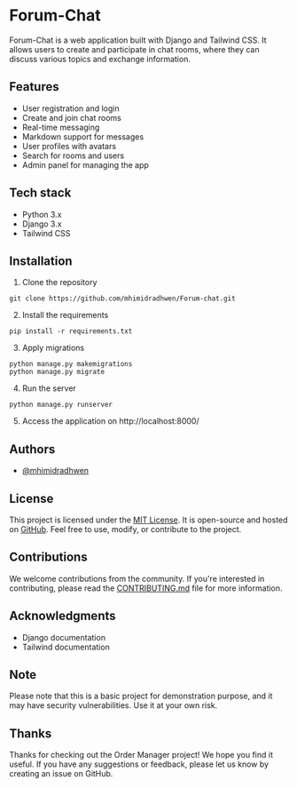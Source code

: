 # Forum-Chat

Forum-Chat is a web application built with Django and Tailwind CSS. It allows users to create and participate in chat rooms, where they can discuss various topics and exchange information.

## Features
- User registration and login
- Create and join chat rooms
- Real-time messaging
- Markdown support for messages
- User profiles with avatars
- Search for rooms and users
- Admin panel for managing the app

## Tech stack
- Python 3.x
- Django 3.x
- Tailwind CSS

## Installation

1. Clone the repository
```shell
git clone https://github.com/mhimidradhwen/Forum-chat.git
``` 

2. Install the requirements
```shell
pip install -r requirements.txt
```

3. Apply migrations
```shell
python manage.py makemigrations
python manage.py migrate
```

4. Run the server
```shell
python manage.py runserver
```

5. Access the application on http://localhost:8000/

## Authors

- [@mhimidradhwen](https://github.com/mhimidradhwen)

## License

This project is licensed under the [MIT License](https://github.com/mhimidradhwen/Forum-chat/blob/main/LICENSE). It is open-source and hosted on [GitHub](https://github.com/mhimidradhwen/Forum-chat). Feel free to use, modify, or contribute to the project.

## Contributions

We welcome contributions from the community. If you're interested in contributing, please read the [CONTRIBUTING.md](https://github.com/mhimidradhwen/Forum-chat/blob/master/CONTRIBUTING.md) file for more information.

## Acknowledgments

- Django documentation
- Tailwind documentation

## Note
Please note that this is a basic project for demonstration purpose, and it may have security vulnerabilities. Use it at your own risk.

## Thanks

Thanks for checking out the Order Manager project! We hope you find it useful. If you have any suggestions or feedback, please let us know by creating an issue on GitHub.

